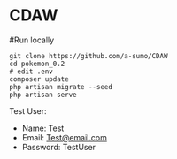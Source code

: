 # CDAW

#Run locally
```
git clone https://github.com/a-sumo/CDAW
cd pokemon_0.2
# edit .env
composer update
php artisan migrate --seed
php artisan serve 
```

Test User:
- Name: Test
- Email: Test@email.com
- Password: TestUser
